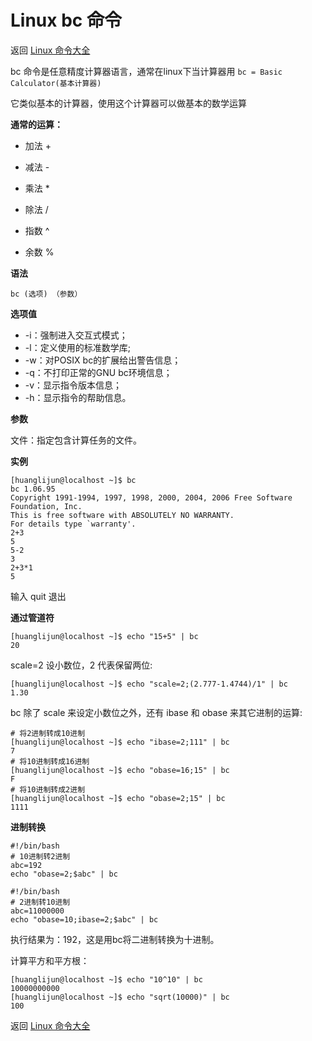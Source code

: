 # Linux bc 命令

返回 [Linux 命令大全](https://ahuang007.github.com/Linux-Command)

bc 命令是任意精度计算器语言，通常在linux下当计算器用
`bc = Basic Calculator(基本计算器)`

它类似基本的计算器，使用这个计算器可以做基本的数学运算

**通常的运算：**

* 加法 + 

* 减法 -

* 乘法 *

* 除法 / 

* 指数 ^

* 余数 % 

**语法**

`bc (选项) （参数）`

**选项值**

- -i：强制进入交互式模式；
- -l：定义使用的标准数学库;
- -w：对POSIX bc的扩展给出警告信息；
- -q：不打印正常的GNU bc环境信息；
- -v：显示指令版本信息；
- -h：显示指令的帮助信息。

**参数**

文件：指定包含计算任务的文件。

**实例**

```
[huanglijun@localhost ~]$ bc
bc 1.06.95
Copyright 1991-1994, 1997, 1998, 2000, 2004, 2006 Free Software Foundation, Inc.
This is free software with ABSOLUTELY NO WARRANTY.
For details type `warranty'. 
2+3
5
5-2
3
2+3*1
5
```

输入 quit 退出

**通过管道符**

```shell
[huanglijun@localhost ~]$ echo "15+5" | bc
20
```


scale=2 设小数位，2 代表保留两位:

```shell
[huanglijun@localhost ~]$ echo "scale=2;(2.777-1.4744)/1" | bc
1.30
```

bc 除了 scale 来设定小数位之外，还有 ibase 和 obase 来其它进制的运算:

```shell
# 将2进制转成10进制
[huanglijun@localhost ~]$ echo "ibase=2;111" | bc
7
# 将10进制转成16进制
[huanglijun@localhost ~]$ echo "obase=16;15" | bc
F
# 将10进制转成2进制
[huanglijun@localhost ~]$ echo "obase=2;15" | bc 
1111
```

**进制转换**

```shell
#!/bin/bash
# 10进制转2进制
abc=192 
echo "obase=2;$abc" | bc

#!/bin/bash 
# 2进制转10进制
abc=11000000 
echo "obase=10;ibase=2;$abc" | bc
```

执行结果为：192，这是用bc将二进制转换为十进制。

计算平方和平方根：

```shell
[huanglijun@localhost ~]$ echo "10^10" | bc
10000000000
[huanglijun@localhost ~]$ echo "sqrt(10000)" | bc
100
```



返回 [Linux 命令大全](https://ahuang007.github.com/Linux-Command)